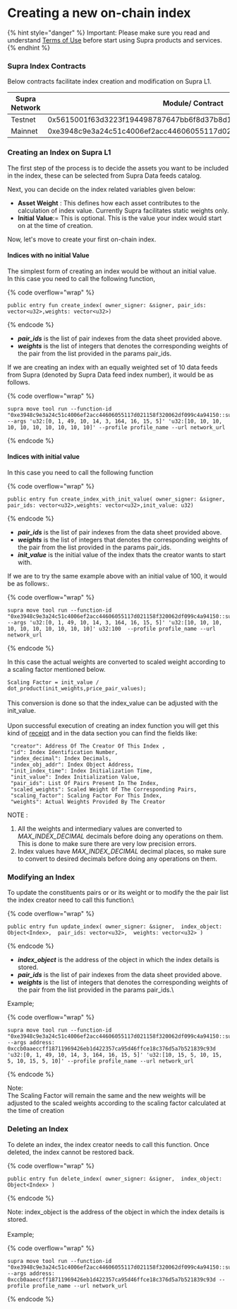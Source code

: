 # Creating a new on-chain index

{% hint style="danger" %}
Important: Please make sure you read and understand [Terms of Use](https://supra.com/terms-of-use/) before start using Supra products and services.
{% endhint %}

### Supra Index Contracts

Below contracts facilitate index creation and modification on Supra L1.

<table><thead><tr><th width="174">Supra Network</th><th>Module/ Contract</th></tr></thead><tbody><tr><td>Testnet</td><td>0x5615001f63d3223f194498787647bb6f8d37b8d1e6773c00dcdd894079e56190</td></tr><tr><td>Mainnet</td><td>0xe3948c9e3a24c51c4006ef2acc44606055117d021158f320062df099c4a94150</td></tr></tbody></table>

### Creating an Index on Supra L1

The first step of the process is to decide the assets you want to be included in the index, these can be selected from Supra Data feeds catalog.

Next, you can decide on the index related variables given below:

* **Asset Weight** : This defines how each asset contributes to the calculation of index value. Currently Supra facilitates static weights only.
* **Initial Value**:= This is optional. This is the value your index would start on at the time of creation.

Now, let's move to create your first on-chain index.

#### Indices with no initial Value

The simplest form of creating an index would be without an initial value.\
In this case you need to call the following function,

{% code overflow="wrap" %}
```solidity
public entry fun create_index( owner_signer: &signer, pair_ids: vector<u32>,weights: vector<u32>) 
```
{% endcode %}

* _**pair\_ids**_ is the list of pair indexes from the data sheet provided above.
* _**weights**_ is the list of integers that denotes the corresponding weights of the pair from the list provided in the params pair\_ids.

If we are creating an index with an equally weighted set of 10 data feeds from Supra (denoted by Supra Data feed index number), it would be as follows.

{% code overflow="wrap" %}
```solidity
supra move tool run --function-id "0xe3948c9e3a24c51c4006ef2acc44606055117d021158f320062df099c4a94150::supra_oracle_indices::create_index" --args 'u32:[0, 1, 49, 10, 14, 3, 164, 16, 15, 5]' 'u32:[10, 10, 10, 10, 10, 10, 10, 10, 10, 10]' --profile profile_name --url network_url
```
{% endcode %}

#### Indices with initial value

In this case you need to call the following function

{% code overflow="wrap" %}
```solidity
public entry fun create_index_with_init_value( owner_signer: &signer, pair_ids: vector<u32>,weights: vector<u32>,init_value: u32) 
```
{% endcode %}

* _**pair\_ids**_ is the list of pair indexes from the data sheet provided above.
* _**weights**_ is the list of integers that denotes the corresponding weights of the pair from the list provided in the params pair\_ids.
* _**init\_value**_ is the initial value of the index thats the creator wants to start with.

If we are to try the same example above with an initial value of 100, it would be as follows:.

{% code overflow="wrap" %}
```solidity
supra move tool run --function-id "0xe3948c9e3a24c51c4006ef2acc44606055117d021158f320062df099c4a94150::supra_oracle_indices::create_index_with_init_value" --args 'u32:[0, 1, 49, 10, 14, 3, 164, 16, 15, 5]' 'u32:[10, 10, 10, 10, 10, 10, 10, 10, 10, 10]' u32:100  --profile profile_name --url network_url

```
{% endcode %}

In this case the actual weights are converted to scaled weight according to a scaling factor mentioned below.

`Scaling Factor = init_value / dot_product(init_weights,price_pair_values);`\
\
This conversion is done so that the index\_value can be adjusted with the init\_value.\
\
Upon successful execution of creating an index function you will get this kind of [receipt](https://rpc-testnet.supra.com/rpc/v1/transactions/8d18aefd2c5fff9858f4b2685743802eadde739e4fdccfbfa8b040b8a185c74c) and in the data section you can find the fields like:

```solidity
 "creator": Address Of The Creator Of This Index ,
 "id": Index Identification Number,
 "index_decimal": Index Decimals,
 "index_obj_addr": Index Object Address,
 "init_index_time": Index Initialization Time,
 "init_value": Index Initialization Value,
 "pair_ids": List Of Pairs Present In The Index,
 "scaled_weights": Scaled Weight Of The Corresponding Pairs,
 "scaling_factor": Scaling Factor For This Index,
 "weights": Actual Weights Provided By The Creator
```

NOTE :

1. All the weights and intermediary values are converted to _MAX\_INDEX\_DECIMAL_ decimals before doing any operations on them. This is done to make sure there are very low precision errors.
2. Index values have _MAX\_INDEX\_DECIMAL_ decimal places, so make sure to convert to desired decimals before doing any operations on them.

### Modifying an Index

To update the constituents pairs or or its weight or to modify the the pair list the index creator need to call this function:\\

{% code overflow="wrap" %}
```solidity
public entry fun update_index( owner_signer: &signer,  index_object: Object<Index>,  pair_ids: vector<u32>,  weights: vector<u32> )
```
{% endcode %}

* _**index\_object**_ is the address of the object in which the index details is stored.
* _**pair\_ids**_ is the list of pair indexes from the data sheet provided above.
* _**weights**_ is the list of integers that denotes the corresponding weights of the pair from the list provided in the params pair\_ids.\\

Example;

{% code overflow="wrap" %}
```solidity
supra move tool run --function-id "0xe3948c9e3a24c51c4006ef2acc44606055117d021158f320062df099c4a94150::supra_oracle_indices::update_index" --args address: 0xccb0aaeccff18711969426eb1d422357ca95d46ffce18c376d5a7b521839c93d
'u32:[0, 1, 49, 10, 14, 3, 164, 16, 15, 5]' 'u32:[10, 15, 5, 10, 15, 5, 10, 15, 5, 10]' --profile profile_name --url network_url

```
{% endcode %}

Note:\
The Scaling Factor will remain the same and the new weights will be adjusted to the scaled weights according to the scaling factor calculated at the time of creation

### Deleting an Index

To delete an index, the index creator needs to call this function. Once deleted, the index cannot be restored back.

{% code overflow="wrap" %}
```solidity
public entry fun delete_index( owner_signer: &signer,  index_object: Object<Index> )
```
{% endcode %}

Note: index\_object is the address of the object in which the index details is stored.\
\
Example;

{% code overflow="wrap" %}
```solidity
supra move tool run --function-id "0xe3948c9e3a24c51c4006ef2acc44606055117d021158f320062df099c4a94150::supra_oracle_indices::delete_index" --args address: 0xccb0aaeccff18711969426eb1d422357ca95d46ffce18c376d5a7b521839c93d --profile profile_name --url network_url
```
{% endcode %}
